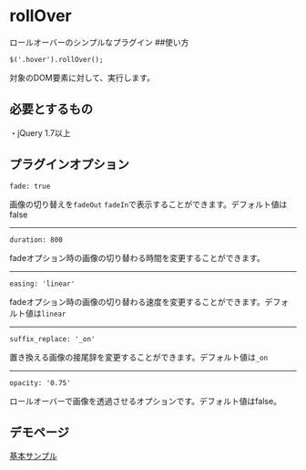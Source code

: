 # rollOver
ロールオーバーのシンプルなプラグイン
##使い方

```$('.hover').rollOver(); ```

対象のDOM要素に対して、実行します。
## 必要とするもの
・jQuery 1.7以上
## プラグインオプション
```fade: true ```

画像の切り替えを`fadeOut` `fadeIn`で表示することができます。デフォルト値はfalse

***

```duration: 800 ```

fadeオプション時の画像の切り替わる時間を変更することができます。

***

```easing: 'linear' ```

fadeオプション時の画像の切り替わる速度を変更することができます。デフォルト値は`linear`

***

```suffix_replace: '_on'```

置き換える画像の接尾辞を変更することができます。デフォルト値は`_on`

***

```opacity: '0.75'```

ロールオーバーで画像を透過させるオプションです。デフォルト値はfalse。

## デモページ
[基本サンプル](https://blajir.github.io/rollOver/)

